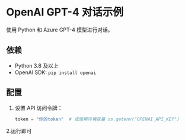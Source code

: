 # OpenAI GPT-4 对话示例

使用 Python 和 Azure GPT-4 模型进行对话。

## 依赖

- Python 3.8 及以上
- OpenAI SDK: `pip install openai`

## 配置

1. 设置 API 访问令牌：
   ```python
   token = "你的token"  # 或使用环境变量 os.getenv("OPENAI_API_KEY")
2.运行即可
